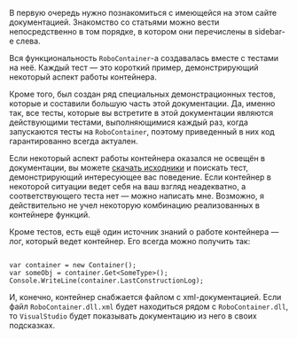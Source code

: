 В первую очередь нужно познакомиться с имеющейся на этом сайте документацией. Знакомство со статьями можно вести непосредственно в том порядке, в котором они перечислены в sidebar-е слева.

Вся функциональность `RoboContainer`-а создавалась вместе с тестами на неё. Каждый тест — это короткий пример, демонстрирующий некоторый аспект работы контейнера.

Кроме того, был создан ряд специальных демонстрационных тестов, которые и составили большую часть этой документации. Да, именно так, все тесты, которые вы встретите в этой документации являются действующими тестами, выполняющимися каждый раз, когда запускаются тесты на `RoboContainer`, поэтому приведенный в них код гарантированно всегда актуален.

Если некоторый аспект работы контейнера оказался не освещён в документации, вы можете [скачать исходники](http://code.google.com/p/robo-container/source/checkout) и поискать тест, демонстрирующий интересующее вас поведение. Если контейнер в некоторой ситуации ведет себя на ваш взгляд неадекватно, а соответствующего теста нет — можно написать мне. Возможно, я действительно не учел некоторую комбинацию реализованных в контейнере функций.

Кроме тестов, есть ещё один источник знаний о работе контейнера — лог, который ведет контейнер. Его всегда можно получить так:
<a href='Hidden comment: [Logging.ShowMeTheLog'></a>
```

var container = new Container();
var someObj = container.Get<SomeType>();
Console.WriteLine(container.LastConstructionLog);
```
<a href='Hidden comment: '></a>

И, конечно, контейнер снабжается файлом с xml-документацией. Если файл `RoboContainer.dll.xml` будет находиться рядом с `RoboContainer.dll`, то `VisualStudio` будет показывать документацию из него в своих подсказках.
